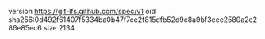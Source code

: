 version https://git-lfs.github.com/spec/v1
oid sha256:0d492f61407f5334ba0b47f7ce2f815dfb52d9c8a9bf3eee2580a2e286e85ec6
size 2134
